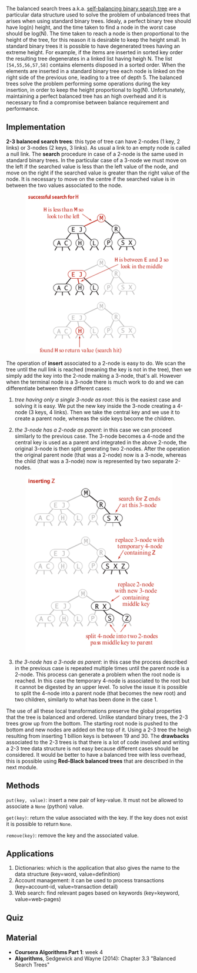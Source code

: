 
The balanced search trees a.k.a. [self-balancing binary search tree](https://en.wikipedia.org/wiki/Self-balancing_binary_search_tree) are a particular data structure used to solve the problem of unbalanced trees that arises when using standard binary trees. Idealy, a perfect binary tree should have log(n) height, and the time taken to find a node in the worst case should be log(N).
The time taken to reach a node is then proportional to the height of the tree, for this reason it is desirable to keep the height small. In standard binary trees it is possible to have degenerated trees having an extreme height. For example, if the items are inserted in sorted key order the resulting tree degenerates in a linked list having heigh N. The list `[54,55,56,57,58]` contains elements disposed in a sorted order. When the elements are inserted in a standard binary tree each node is linked on the right side of the previous one, leading to a tree of depth 5. The balanced trees solve the problem performing some operations during the key insertion, in order to keep the height proportional to log(N). Unfortunately, maintaining a perfect balanced tree has an high overhead and it is necessary to find a compromise between balance requirement and performance.

Implementation
---------------

**2-3 balanced search trees**: this type of tree can have 2-nodes (1 key, 2 links) or 3-nodes (2 keys, 3 links). 
As usual a link to an empty node is called a null link. The **search** procedure in case of a 2-node is the same used in standard binary trees. In the particular case of a 3-node we must move on the left if the searched value is less than the left value of the node, and move on the right if the searched value is greater than the right value of the node. It is necessary to move on the centre if the searched value is in between the two values associated to the node.

<p align="center">
<img src="./images/bst_2-3_tree_search_it.png" width="400">
</p>

The operation of **insert** associated to a 2-node is easy to do. We scan the tree until the null link is reached (meaning the key is not in the tree), then we simply add the key into the 2-node making a 3-node, that's all. However when the terminal node is a 3-node there is much work to do and we can differentiate between three different cases:

1. *tree having only a single 3-node as root*: this is the easiest case and solving it is easy. We put the new key inside the 3-node creating a 4-node (3 keys, 4 links). Then we take the central key and we use it to create a parent node, whereas the side keys become the children.

2. *the 3-node has a 2-node as parent*: in this case we can proceed similarly to the previous case. The 3-node becomes a 4-node and the central key is used as a parent and integrated in the above 2-node, the original 3-node is then split generating two 2-nodes. After the operation the original parent node (that was a 2-node) now is a 3-node, whereas the child (that was a 3-node) now is represented by two separate 2-nodes.

<p align="center">
<img src="./images/bst_insert_2-node_3-node.png" width="400">
</p>

3. *the 3-node has a 3-node as parent*: in this case the process described in the previous case is repeated multiple times until the parent node is a 2-node. This process can generate a problem when the root node is reached. In this case the temporary 4-node is associated to the root but it cannot be digested by an upper level. To solve the issue it is possible to split the 4-node into a parent node (that becomes the new root) and two children, similarly to what has been done in the case 1.

The use of all these local transformations preserve the global properties that the tree is balanced and ordered. Unlike standard binary trees, the 2-3 trees grow up from the bottom. The starting root node is pushed to the bottom and new nodes are added on the top of it. Using a 2-3 tree the heigh resulting from inserting 1 billion keys is between 19 and 30. The **drawbacks** associated to the 2-3 trees is that there is a lot of code involved and writing a 2-3 tree data structure is not easy because different cases should be considered. It would be better to have a balanced tree with less overhead, this is possible using **Red-Black balanced trees** that are described in the next module.

Methods
--------

`put(key, value)`: insert a new pair of key-value. It must not be allowed to associate a `None` (python) value.

`get(key)`: return the value associated with the key. If the key does not exist it is possible to return `None`.

`remove(key)`: remove the key and the associated value.


Applications
------------

1. Dictionaries: which is the application that also gives the name to the data structure (key=word, value=definition)
2. Account management: it can be used to process transactions (key=account-id, value=transaction detail)
3. Web search: find relevant pages based on keywords (key=keyword, value=web-pages)

Quiz
-----




Material
--------
- **Coursera Algorithms Part 1**: week 4
- **Algorithms**, Sedgewick and Wayne (2014): Chapter 3.3 "Balanced Search Trees"
